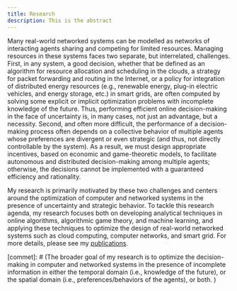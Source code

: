 ```yaml
---
title: Research
description: This is the abstract
---
```


<a id="research_overview"></a>

Many real-world networked systems can be modelled as networks of interacting agents sharing and competing for limited resources. Managing resources in these systems faces two separate, but interrelated, challenges. First, in any system, a good decision, whether that be defined as an algorithm for resource allocation and scheduling in the clouds, a strategy for packet forwarding and routing in the Internet, or a policy for integration of distributed energy resources (e.g., renewable energy, plug-in electric vehicles, and energy storage, etc.) in smart grids, are often computed by solving some explicit or implicit optimization problems with incomplete knowledge of the future. Thus,  performing efficient online decision-making in the face of uncertainty is, in many cases, not just an advantage, but a necessity. Second, and often more difficult, the performance of a decision-making process often depends on a collective behavior of multiple agents whose preferences are divergent or even strategic (and thus, not directly controllable by the system). As a result, we must design appropriate incentives, based on economic and game-theoretic models, to facilitate autonomous  and distributed decision-making among multiple agents; otherwise, the  decisions cannot be implemented with a guaranteed efficiency and rationality. 


My research is primarily motivated by these two challenges and centers around the optimization of computer and networked systems in the presence of uncertainty and strategic behavior. To tackle this research agenda, my research focuses both on developing analytical techniques in online algorithms, algorithmic game theory, and machine learning, and applying these techniques to optimize the design of real-world networked systems such as cloud computing, computer networks, and smart grid. For more details, please see my [publications](/publications). 



[commet]: # (The broader goal of my research is to optimize the decision-making in computer and networked systems in the presence of incomplete information in either the temporal domain (i.e., knowledge of the future), or the spatial domain (i.e., preferences/behaviors of the agents), or both.  ) 


[comment]: # (I believe that solutions to alleviate or resolve these research challenges provide insights into how to tackle many societal challenges such as computing efficiency, cyber security, energy sustainability, traffic congestion, and climate change, etc. e.g., random job arrivals in cloud computing or volatile renewable energy generation in energy systems. The design of economic incentives, termed as mechanism design, sits at the intersection of artificial intelligence and economics, and has led to transformative applications in various domains such as online advertising and on-demand service platforms. My research)

[comment]: # (For examples, how incentives influence the behavior of self-interested agents, and thus the peformance of online decisions? how online decisions influence the outcome of incentives if there exist zero knowledge of future information? )
